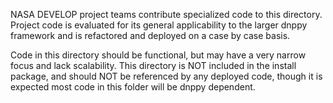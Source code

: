 NASA DEVELOP project teams contribute specialized code to this directory. Project code is evaluated for its general applicability to the larger dnppy framework and is refactored and deployed on a case by case basis. 

Code in this directory should be functional, but may have a very narrow focus and lack scalability. This directory is NOT included in the install package, and should NOT be referenced by any deployed code, though it is expected most code in this folder will be dnppy dependent.

